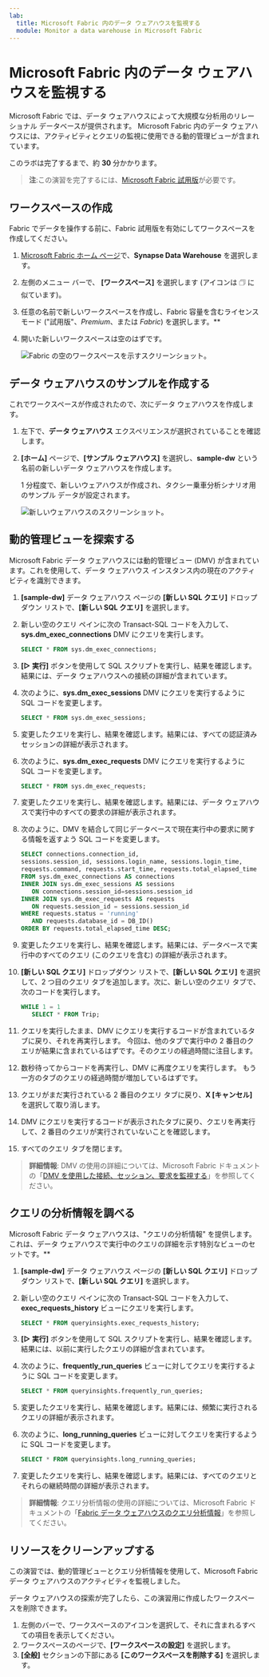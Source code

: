 ```yaml
---
lab:
  title: Microsoft Fabric 内のデータ ウェアハウスを監視する
  module: Monitor a data warehouse in Microsoft Fabric
---
```


# Microsoft Fabric 内のデータ ウェアハウスを監視する

Microsoft Fabric では、データ ウェアハウスによって大規模な分析用のリレーショナル データベースが提供されます。 Microsoft Fabric 内のデータ ウェアハウスには、アクティビティとクエリの監視に使用できる動的管理ビューが含まれています。

このラボは完了するまで、約 **30** 分かかります。

> **注**:この演習を完了するには、[Microsoft Fabric 試用版](https://learn.microsoft.com/fabric/get-started/fabric-trial)が必要です。

## ワークスペースの作成

Fabric でデータを操作する前に、Fabric 試用版を有効にしてワークスペースを作成してください。

1. [Microsoft Fabric ホーム ページ](https://app.fabric.microsoft.com)で、**Synapse Data Warehouse** を選択します。
1. 左側のメニュー バーで、 **[ワークスペース]** を選択します (アイコンは &#128455; に似ています)。
1. 任意の名前で新しいワークスペースを作成し、Fabric 容量を含むライセンス モード ("試用版"、*Premium*、または *Fabric*) を選択します。**
1. 開いた新しいワークスペースは空のはずです。

    ![Fabric の空のワークスペースを示すスクリーンショット。](./Images/new-workspace.png)

## データ ウェアハウスのサンプルを作成する

これでワークスペースが作成されたので、次にデータ ウェアハウスを作成します。

1. 左下で、**データ ウェアハウス** エクスペリエンスが選択されていることを確認します。
1. **[ホーム]** ページで、**[サンプル ウェアハウス]** を選択し、**sample-dw** という名前の新しいデータ ウェアハウスを作成します。

    1 分程度で、新しいウェアハウスが作成され、タクシー乗車分析シナリオ用のサンプル データが設定されます。

    ![新しいウェアハウスのスクリーンショット。](./Images/sample-data-warehouse.png)

## 動的管理ビューを探索する

Microsoft Fabric データ ウェアハウスには動的管理ビュー (DMV) が含まれています。これを使用して、データ ウェアハウス インスタンス内の現在のアクティビティを識別できます。

1. **[sample-dw]** データ ウェアハウス ページの **[新しい SQL クエリ]** ドロップダウン リストで、**[新しい SQL クエリ]** を選択します。
1. 新しい空のクエリ ペインに次の Transact-SQL コードを入力して、**sys.dm_exec_connections** DMV にクエリを実行します。

    ```sql
   SELECT * FROM sys.dm_exec_connections;
    ```

1. **[&#9655; 実行]** ボタンを使用して SQL スクリプトを実行し、結果を確認します。結果には、データ ウェアハウスへの接続の詳細が含まれています。
1. 次のように、**sys.dm_exec_sessions** DMV にクエリを実行するように SQL コードを変更します。

    ```sql
   SELECT * FROM sys.dm_exec_sessions;
    ```

1. 変更したクエリを実行し、結果を確認します。結果には、すべての認証済みセッションの詳細が表示されます。
1. 次のように、**sys.dm_exec_requests** DMV にクエリを実行するように SQL コードを変更します。

    ```sql
   SELECT * FROM sys.dm_exec_requests;
    ```

1. 変更したクエリを実行し、結果を確認します。結果には、データ ウェアハウスで実行中のすべての要求の詳細が表示されます。
1. 次のように、DMV を結合して同じデータベースで現在実行中の要求に関する情報を返すよう SQL コードを変更します。

    ```sql
   SELECT connections.connection_id,
    sessions.session_id, sessions.login_name, sessions.login_time,
    requests.command, requests.start_time, requests.total_elapsed_time
   FROM sys.dm_exec_connections AS connections
   INNER JOIN sys.dm_exec_sessions AS sessions
       ON connections.session_id=sessions.session_id
   INNER JOIN sys.dm_exec_requests AS requests
       ON requests.session_id = sessions.session_id
   WHERE requests.status = 'running'
       AND requests.database_id = DB_ID()
   ORDER BY requests.total_elapsed_time DESC;
    ```

1. 変更したクエリを実行し、結果を確認します。結果には、データベースで実行中のすべてのクエリ (このクエリを含む) の詳細が表示されます。
1. **[新しい SQL クエリ]** ドロップダウン リストで、**[新しい SQL クエリ]** を選択して、2 つ目のクエリ タブを追加します。次に、新しい空のクエリ タブで、次のコードを実行します。

    ```sql
   WHILE 1 = 1
       SELECT * FROM Trip;
    ```

1. クエリを実行したまま、DMV にクエリを実行するコードが含まれているタブに戻り、それを再実行します。 今回は、他のタブで実行中の 2 番目のクエリが結果に含まれているはずです。そのクエリの経過時間に注目します。
1. 数秒待ってからコードを再実行し、DMV に再度クエリを実行します。 もう一方のタブのクエリの経過時間が増加しているはずです。
1. クエリがまだ実行されている 2 番目のクエリ タブに戻り、**X [キャンセル]** を選択して取り消します。
1. DMV にクエリを実行するコードが表示されたタブに戻り、クエリを再実行して、2 番目のクエリが実行されていないことを確認します。
1. すべてのクエリ タブを閉じます。

> **詳細情報**: DMV の使用の詳細については、Microsoft Fabric ドキュメントの「[DMV を使用した接続、セッション、要求を監視する](https://learn.microsoft.com/fabric/data-warehouse/monitor-using-dmv)」を参照してください。

## クエリの分析情報を調べる

Microsoft Fabric データ ウェアハウスは、"クエリの分析情報" を提供します。これは、データ ウェアハウスで実行中のクエリの詳細を示す特別なビューのセットです。**

1. **[sample-dw]** データ ウェアハウス ページの **[新しい SQL クエリ]** ドロップダウン リストで、**[新しい SQL クエリ]** を選択します。
1. 新しい空のクエリ ペインに次の Transact-SQL コードを入力して、**exec_requests_history** ビューにクエリを実行します。

    ```sql
   SELECT * FROM queryinsights.exec_requests_history;
    ```

1. **[&#9655; 実行]** ボタンを使用して SQL スクリプトを実行し、結果を確認します。結果には、以前に実行したクエリの詳細が含まれています。
1. 次のように、**frequently_run_queries** ビューに対してクエリを実行するように SQL コードを変更します。

    ```sql
   SELECT * FROM queryinsights.frequently_run_queries;
    ```

1. 変更したクエリを実行し、結果を確認します。結果には、頻繁に実行されるクエリの詳細が表示されます。
1. 次のように、**long_running_queries** ビューに対してクエリを実行するように SQL コードを変更します。

    ```sql
   SELECT * FROM queryinsights.long_running_queries;
    ```

1. 変更したクエリを実行し、結果を確認します。結果には、すべてのクエリとそれらの継続時間の詳細が表示されます。

> **詳細情報**: クエリ分析情報の使用の詳細については、Microsoft Fabric ドキュメントの「[Fabric データ ウェアハウスのクエリ分析情報](https://learn.microsoft.com/fabric/data-warehouse/query-insights)」を参照してください。


## リソースをクリーンアップする

この演習では、動的管理ビューとクエリ分析情報を使用して、Microsoft Fabric データ ウェアハウスのアクティビティを監視しました。

データ ウェアハウスの探索が完了したら、この演習用に作成したワークスペースを削除できます。

1. 左側のバーで、ワークスペースのアイコンを選択して、それに含まれるすべての項目を表示してください。
2. ワークスペースのページで、**[ワークスペースの設定]** を選択します。
3. **[全般]** セクションの下部にある **[このワークスペースを削除する]** を選択します。
